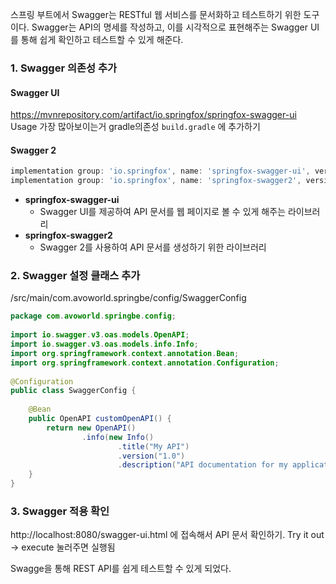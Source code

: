 스프링 부트에서 Swagger는 RESTful 웹 서비스를 문서화하고 테스트하기 위한 도구이다. Swagger는 API의 명세를 작성하고, 이를 시각적으로 표현해주는 Swagger UI를 통해 쉽게 확인하고 테스트할 수 있게 해준다.

### 1. Swagger 의존성 추가
#### Swagger UI
https://mvnrepository.com/artifact/io.springfox/springfox-swagger-ui
Usage 가장 많아보이는거 gradle의존성 `build.gradle` 에 추가하기
#### Swagger 2
```gradle
implementation group: 'io.springfox', name: 'springfox-swagger-ui', version: '2.9.2'
implementation group: 'io.springfox', name: 'springfox-swagger2', version: '2.9.2'
```
- **springfox-swagger-ui**
	- Swagger UI를 제공하여 API 문서를 웹 페이지로 볼 수 있게 해주는 라이브러리
- **springfox-swagger2**
	- Swagger 2를 사용하여 API 문서를 생성하기 위한 라이브러리

### 2. Swagger 설정 클래스 추가
/src/main/com.avoworld.springbe/config/SwaggerConfig
```java
package com.avoworld.springbe.config;  
  
import io.swagger.v3.oas.models.OpenAPI;  
import io.swagger.v3.oas.models.info.Info;  
import org.springframework.context.annotation.Bean;  
import org.springframework.context.annotation.Configuration;  
  
@Configuration  
public class SwaggerConfig {  
  
    @Bean  
    public OpenAPI customOpenAPI() {  
        return new OpenAPI()  
                .info(new Info()  
                        .title("My API")  
                        .version("1.0")  
                        .description("API documentation for my application"));  
    }  
}
```

### 3. Swagger 적용 확인
http://localhost:8080/swagger-ui.html 에 접속해서 API 문서 확인하기.
Try it out -> execute 눌러주면 실행됨

Swagge을 통해 REST API를 쉽게 테스트할 수 있게 되었다.